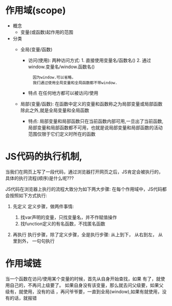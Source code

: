 # 作用域(scope)
   - 概念 
      - 变量(或函数)起作用的范围  
   - 分类 
   	  - 全局(变量/函数)
   	  	- 访问(使用):
   	  		两种访问方式: 
   	  			1. 直接使用变量名/函数名()
   	  			2. 通过window.变量名/window.函数名()

   	  			因为window.可以省略，
   	  			我们通过使用全局变量和全局函数都不带window.  
   	  	- 特点
            在任何地方都可以被访问/使用


   	  - 局部(变量/函数): 在函数中定义的变量和函数称之为局部变量或局部函数
   	  		  除此之外,就是全局变量和全局函数
   	  	- 特点:
   	  		局部变量和局部函数只在当前函数内部可用,一旦出了当前函数,局部变量和局部函数都不可用，也就是说局部变量和局部函数的活动范围仅限于它们定义时所在的函数

# JS代码的执行机制,   
   当我们在网页上写了一段代码，通过浏览器打开网页之后，JS肯定会被执行的，具体的执行流程(顺序)是什么呢???

   JS代码在浏览器上执行的流程大致分为如下两大步骤:
   在每个作用域中，JS代码都会按照如下方式执行:
   1. 先定义
      定义步骤，做两件事情:
         1. 找var声明的变量，只找变量名，并不作赋值操作 
         2. 找function定义的有名函数，不找匿名函数


   2. 再执行
      执行步骤，除了定义步骤，全是执行步骤: 
         从上到下，
         从右到左，
         从里到外，
         一句句执行


# 作用域链  
   当一个函数在访问/使用某个变量的时候，首先从自身开始查找，如果
   有了，就使用自己的，不再问上级要了。
   如果自身没有该变量，那么就去问父级要，如果父级有，就使用，没有的话
   ，再问爷爷要，一直到全局(window),如果有就使用，没有的话，就报错
















